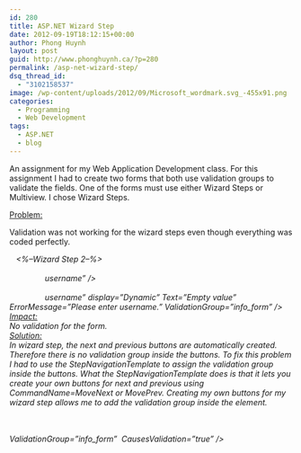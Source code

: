 ```yaml
---
id: 280
title: ASP.NET Wizard Step
date: 2012-09-19T18:12:15+00:00
author: Phong Huynh
layout: post
guid: http://www.phonghuynh.ca/?p=280
permalink: /asp-net-wizard-step/
dsq_thread_id:
  - "3102158537"
image: /wp-content/uploads/2012/09/Microsoft_wordmark.svg_-455x91.png
categories:
  - Programming
  - Web Development
tags:
  - ASP.NET
  - blog
---
```

An assignment for my Web Application Development class. For this assignment I had to create two forms that both use validation groups to validate the fields. One of the forms must use either Wizard Steps or Multiview. I chose Wizard Steps.

<span style="text-decoration: underline;">Problem:</span>

Validation was not working for the wizard steps even though everything was coded perfectly.

<div>
  <em>   <%&#8211;Wizard Step 2&#8211;%></em>
</div>

<div>
  <em>                <asp:WizardStep id=&#8221;wds_2&#8243; runat=&#8221;server&#8221; title=&#8221;Account Info&#8221;></em>
</div>

<div>
  <em>                <asp:Label ID=&#8221;lbl_username&#8221; runat=&#8221;server&#8221; Text=&#8221;Username: &#8221; AssociatedControlID=&#8221;txt_</em><wbr><em>username&#8221; /></em></wbr>
</div>

<div>
  <em>                <asp:TextBox ID=&#8221;txt_username&#8221; runat=&#8221;server&#8221; /></em>
</div>

<div>
  <em>                <asp:RequiredFieldValidator ID=&#8221;rfv_username&#8221; runat=&#8221;server&#8221; ControlToValidate=&#8221;txt_</em><wbr><em>username&#8221; display=&#8221;Dynamic&#8221; Text=&#8221;Empty value&#8221; ErrorMessage=&#8221;Please enter username.&#8221; ValidationGroup=&#8221;info_form</em><em>&#8221; /></em></wbr>
</div>

<div>
</div>

<div>
  <span style="text-decoration: underline;">Impact:</span>
</div>

<div>
  No validation for the form.
</div>

<div>
</div>

<div>
  <span style="text-decoration: underline;">Solution:</span>
</div>

<div>
  In wizard step, the next and previous buttons are automatically created. Therefore there is no validation group inside the buttons. To fix this problem I had to use the StepNavigationTemplate to assign the validation group inside the buttons. What the StepNavigationTemplate does is that it lets you create your own buttons for next and previous using CommandName=MoveNext or MovePrev. Creating my own buttons for my wizard step allows me to add the validation group inside the element.
</div>

<div>
</div>

<div>
  <p>
    <em><StepNavigationTemplate></em><br /> <em> <asp:Button ID=&#8221;btn_Previous&#8221; runat=&#8221;server&#8221; Text=&#8221;Previous&#8221; CommandName=&#8221;MovePrevious&#8221; /></em><br /> <em> <asp:Button ID=&#8221;btn_Next&#8221; runat=&#8221;server&#8221; Text=&#8221;Next&#8221; CommandName=&#8221;MoveNext&#8221; <strong>ValidationGroup=&#8221;info_form&#8221;</strong>  CausesValidation=&#8221;true&#8221; /></em><br /> <em> </StepNavigationTemplate></em>
  </p>
</div>

<div>
</div>